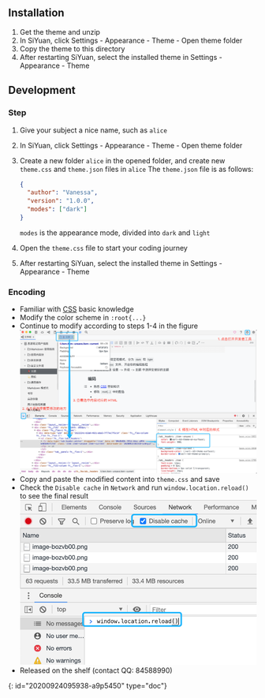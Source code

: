 ## Installation

1. Get the theme and unzip
2. In SiYuan, click Settings - Appearance - Theme - Open theme folder
3. Copy the theme to this directory
4. After restarting SiYuan, select the installed theme in Settings - Appearance - Theme

## Development

### Step

1. Give your subject a nice name, such as `alice`
2. In SiYuan, click Settings - Appearance - Theme - Open theme folder
3. Create a new folder `alice` in the opened folder, and create new `theme.css` and `theme.json` files in `alice`
   The `theme.json` file is as follows:

   ```json
   {
     "author": "Vanessa",
     "version": "1.0.0",
     "modes": ["dark"]
   }
   ```

   `modes` is the appearance mode, divided into `dark` and `light`
4. Open the `theme.css` file to start your coding journey
5. After restarting SiYuan, select the installed theme in Settings - Appearance - Theme

### Encoding

* Familiar with [CSS](https://developer.mozilla.org/en-US/docs/Web/CSS) basic knowledge
* Modify the color scheme in `:root{...}`
* Continue to modify according to steps 1-4 in the figure
  ![image.png](assets/image-bozvb00.png)
* Copy and paste the modified content into `theme.css` and save
* Check the `Disable cache` in `Network` and run `window.location.reload()` to see the final result
  ![image.png](assets/image-9b9y2ky.png)
* Released on the shelf (contact QQ: 84588990)


{: id="20200924095938-a9p5450" type="doc"}
